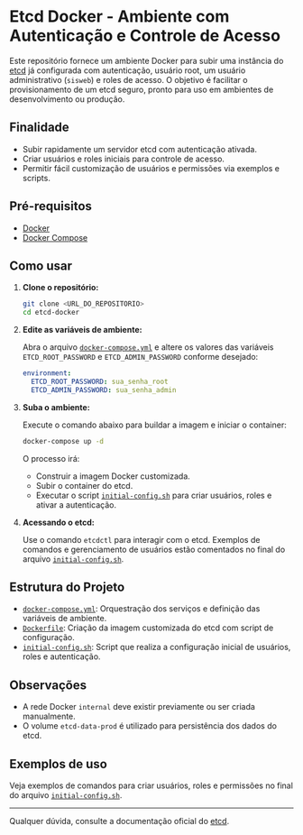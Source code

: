 # Etcd Docker - Ambiente com Autenticação e Controle de Acesso

Este repositório fornece um ambiente Docker para subir uma instância do [etcd](https://etcd.io/) já configurada com autenticação, usuário root, um usuário administrativo (`sisweb`) e roles de acesso. O objetivo é facilitar o provisionamento de um etcd seguro, pronto para uso em ambientes de desenvolvimento ou produção.

## Finalidade

- Subir rapidamente um servidor etcd com autenticação ativada.
- Criar usuários e roles iniciais para controle de acesso.
- Permitir fácil customização de usuários e permissões via exemplos e scripts.

## Pré-requisitos

- [Docker](https://docs.docker.com/get-docker/)
- [Docker Compose](https://docs.docker.com/compose/)

## Como usar

1. **Clone o repositório:**

   ```sh
   git clone <URL_DO_REPOSITORIO>
   cd etcd-docker
   ```

2. **Edite as variáveis de ambiente:**

   Abra o arquivo [`docker-compose.yml`](docker-compose.yml) e altere os valores das variáveis `ETCD_ROOT_PASSWORD` e `ETCD_ADMIN_PASSWORD` conforme desejado:

   ```yaml
   environment:
     ETCD_ROOT_PASSWORD: sua_senha_root
     ETCD_ADMIN_PASSWORD: sua_senha_admin
   ```

3. **Suba o ambiente:**

   Execute o comando abaixo para buildar a imagem e iniciar o container:

   ```sh
   docker-compose up -d
   ```

   O processo irá:
   - Construir a imagem Docker customizada.
   - Subir o container do etcd.
   - Executar o script [`initial-config.sh`](initial-config.sh) para criar usuários, roles e ativar a autenticação.

4. **Acessando o etcd:**

   Use o comando `etcdctl` para interagir com o etcd. Exemplos de comandos e gerenciamento de usuários estão comentados no final do arquivo [`initial-config.sh`](initial-config.sh).

## Estrutura do Projeto

- [`docker-compose.yml`](docker-compose.yml): Orquestração dos serviços e definição das variáveis de ambiente.
- [`Dockerfile`](Dockerfile): Criação da imagem customizada do etcd com script de configuração.
- [`initial-config.sh`](initial-config.sh): Script que realiza a configuração inicial de usuários, roles e autenticação.

## Observações

- A rede Docker `internal` deve existir previamente ou ser criada manualmente.
- O volume `etcd-data-prod` é utilizado para persistência dos dados do etcd.

## Exemplos de uso

Veja exemplos de comandos para criar usuários, roles e permissões no final do arquivo [`initial-config.sh`](initial-config.sh).

---

Qualquer dúvida, consulte a documentação oficial do [etcd](https://etcd.io/docs/).